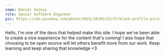 ```yaml
---
name: Daniel Voznyy
role: Senior Software Engineer
pic: https://cdn.pixabay.com/photo/2015/10/05/22/37/blank-profile-picture-973460_1280.png
---
```

Hello, I'm one of the devs that helped make this site. I hope we've been able to create a nice experience for the content that's coming! I also hope that choosing to be open source will let others benefit more from our work. Keep learning and keep sharing that knowledge <3
